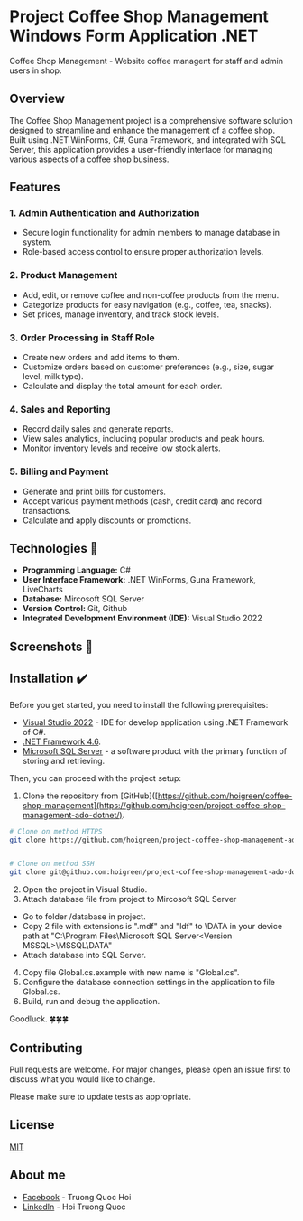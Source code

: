 # Project Coffee Shop Management Windows Form Application .NET

Coffee Shop Management - Website coffee managent for staff and admin users in shop.

## Overview
The Coffee Shop Management project is a comprehensive software solution designed to streamline and enhance the management of a coffee shop. Built using .NET WinForms, C#, Guna Framework, and integrated with SQL Server, this application provides a user-friendly interface for managing various aspects of a coffee shop business.

## Features

### 1. Admin Authentication and Authorization
- Secure login functionality for admin members to manage database in system.
- Role-based access control to ensure proper authorization levels.

### 2. Product Management
- Add, edit, or remove coffee and non-coffee products from the menu.
- Categorize products for easy navigation (e.g., coffee, tea, snacks).
- Set prices, manage inventory, and track stock levels.

### 3. Order Processing in Staff Role
- Create new orders and add items to them.
- Customize orders based on customer preferences (e.g., size, sugar level, milk type).
- Calculate and display the total amount for each order.

### 4. Sales and Reporting
- Record daily sales and generate reports.
- View sales analytics, including popular products and peak hours.
- Monitor inventory levels and receive low stock alerts.

### 5. Billing and Payment
- Generate and print bills for customers.
- Accept various payment methods (cash, credit card) and record transactions.
- Calculate and apply discounts or promotions.
  
## Technologies 🔧
- **Programming Language:** C#
- **User Interface Framework:** .NET WinForms, Guna Framework, LiveCharts
- **Database:** Mircosoft SQL Server
- **Version Control:** Git, Github
- **Integrated Development Environment (IDE):** Visual Studio 2022

## Screenshots 📸


## Installation ✔️
Before you get started, you need to install the following prerequisites:

- [Visual Studio 2022]([https://visualstudio.microsoft.com/vs/](https://visualstudio.microsoft.com/vs/)) - IDE for develop application using .NET Framework of C#.
- [.NET Framework 4.6](https://dotnet.microsoft.com/en-us/download/dotnet-framework/net46).
- [Microsoft SQL Server]([https://dotnet.microsoft.com/en-us/download/dotnet-framework/net46](https://www.microsoft.com/en-us/sql-server/sql-server-downloads)) - a software product with the primary function of storing and retrieving.

Then, you can proceed with the project setup:

1. Clone the repository from [GitHub]([https://github.com/hoigreen/coffee-shop-management](https://github.com/hoigreen/project-coffee-shop-management-ado-dotnet/).
```bash
# Clone on method HTTPS
git clone https://github.com/hoigreen/project-coffee-shop-management-ado-dotnet.git


# Clone on method SSH
git clone git@github.com:hoigreen/project-coffee-shop-management-ado-dotnet.git
```

2. Open the project in Visual Studio.
3. Attach database file from project to Mircosoft SQL Server
 - Go to folder /database in project.
 - Copy 2 file with extensions is ".mdf" and "ldf" to \DATA in your device path at "C:\Program Files\Microsoft SQL Server\<Version MSSQL>\MSSQL\DATA\"
 - Attach database into SQL Server.
4. Copy file Global.cs.example with new name is "Global.cs".
5. Configure the database connection settings in the application to file Global.cs.
6. Build, run and debug the application.

Goodluck. 🍀🍀🍀

## Contributing

Pull requests are welcome. For major changes, please open an issue first
to discuss what you would like to change.

Please make sure to update tests as appropriate.

## License

[MIT](https://choosealicense.com/licenses/mit/)

## About me

- [Facebook](https://www.facebook.com/hoigreen) - Truong Quoc Hoi
- [LinkedIn](https://www.linkedin.com/in/hoigreen/) - Hoi Truong Quoc
